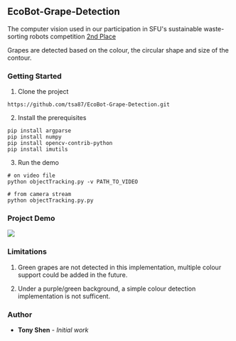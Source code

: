 ## EcoBot-Grape-Detection

The computer vision used in our participation in SFU's sustainable waste-sorting robots competition [2nd Place](http://www.sfu.ca/fas/news-and-outreach/years/2019/student-teams-battle-eco-bots-at-fas-competition.html)
   
Grapes are detected based on the colour, the circular shape and size of the contour. 


### Getting Started
1. Clone the project 
```
https://github.com/tsa87/EcoBot-Grape-Detection.git
```
2. Install the prerequisites
```
pip install argparse
pip install numpy
pip install opencv-contrib-python
pip install imutils
```
3. Run the demo
```
# on video file
python objectTracking.py -v PATH_TO_VIDEO
```
```
# from camera stream
python objectTracking.py.py
```

### Project Demo
![](https://media.giphy.com/media/WQCTg6mky4hwlubgjg/giphy.gif)

### Limitations

1. Green grapes are not detected in this implementation, multiple colour support could be added in the future.

2. Under a purple/green background, a simple colour detection implementation is not sufficent.

### Author

* **Tony Shen** - *Initial work* 

